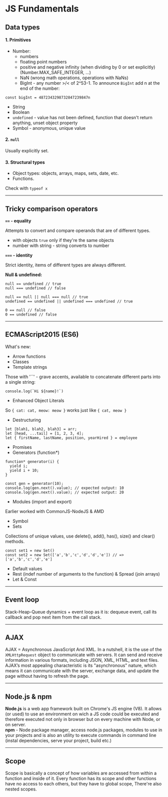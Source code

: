 # JS Fundamentals

## Data types

#### 1. Primitives

- Number:
  - numbers
  - floating point numbers
  - positive and negative infinity (when dividing by 0 or set explicitly) (Number.MAX_SAFE_INTEGER, ...)
  - NaN (wrong math operations, operations with NaNs)
  - BigInt - any number >/< of 2^53-1.
    To announce `BigInt` add n at the end of the number:

```
const bigInt = 4872343298732847239847n
```

- String
- Boolean
- `undefined` - value has not been defined, function that doesn't return anything, unset object property
- Symbol - anonymous, unique value

#### 2. `null`

Usually explicitly set.

#### 3. Structural types

- Object types:
  objects, arrays, maps, sets, date, etc.
- Functions.

Check with `typeof x`

---

## Tricky comparison operators

**`==` - equality**

Attempts to convert and compare operands that are of different types.

- with objects `true` only if they're the same objects
- number with string - string converts to number

**`===` - identity**

Strict identity, items of different types are always different.

**Null & undefined:**

```
null == undefined // true
null === undefined // false

null == null || null === null // true
undefined == undefined || undefined === undefined // true

0 == null // false
0 == undefined // false
```

---

## ECMAScript2015 (ES6)

What's new:

- Arrow functions
- Classes
- Template strings

Those with '``' - grave accents, available to concatenate different parts into a single string:

```
console.log(`Hi ${name}!`)
```

- Enhanced Object Literals

So `{ cat: cat, meow: meow }` works just like `{ cat, meow }`

- Destructuring

```
let [blah1, blah2, blah3] = arr;
let [head, ...tail] = [1, 2, 3, 4];
let { firstName, lastName, position, yearHired } = employee
```

- Promises
- Generators (function\*)

```
function* generator(i) {
  yield i;
  yield i + 10;
}

const gen = generator(10);
console.log(gen.next().value); // expected output: 10
console.log(gen.next().value); // expected output: 20
```

- Modules (import and export)

Earlier worked with CommonJS-NodeJS & AMD

- Symbol
- Sets

Collections of unique values, use delete(), add(), has(), size() and clear() methods.

```
const set1 = new Set()
const set2 = new Set(['a','b','c','d','d','e']) // => ['a','b','c','d','e']
```

- Default values
- Rest (indef number of arguments to the function) & Spread (join arrays)
- Let & Const

---

## Event loop

Stack-Heap-Queue dynamics + event loop as it is: dequeue event, call its callback and pop next item from the call stack.

---

## AJAX

AJAX = Asynchronous JavaScript And XML. In a nutshell, it is the use of the `XMLHttpRequest` object to communicate with servers. It can send and receive information in various formats, including JSON, XML, HTML, and text files. AJAX’s most appealing characteristic is its "asynchronous" nature, which means it can communicate with the server, exchange data, and update the page without having to refresh the page.

---

## Node.js & npm

**Node.js** is a web app framework built on Chrome's JS engine (V8). It allows (or used) to use an environment on wich a JS code could be executed and therefore executed not only in browser but on every machine with Node, or on server.  
**npm** - Node package manager, access node.js packages, modules to use in your projects and is also an utility to execute commands in command line (instal dependencies, serve your project, build etc.)

---

## Scope

Scope is basically a concept of how variables are accessed from within a function and inside of it. Every function has its scope and other functions have no access to each others, but they have to global scope, There're also nested scopes.
